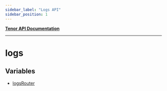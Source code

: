 ```yaml
---
sidebar_label: "Logs API"
sidebar_position: 1
---
```


[**Tenor API Documentation**](../README.md)

***

# logs

## Variables

- [logsRouter](variables/logsRouter.md)
